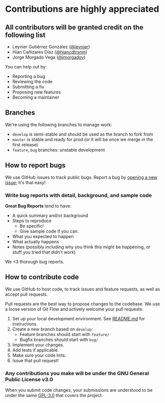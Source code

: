 # Contributions are highly appreciated

## All contributors will be granted credit on the following list

* Leynier Gutiérrez González ([@leynier](https://github.com/leynier))
* Hian Cañizares Díaz ([@hiancdtrsnm](https://github.com/hiancdtrsnm))
* Jorge Morgado Vega ([@jmorgadov](https://github.com/jmorgadov))

You can help out by:

* Reporting a bug
* Reviewing the code
* Submitting a fix
* Proposing new features
* Becoming a maintainer

## Branches

We're using the following branches to manage work:

* `develop` is semi-stable and should be used as the branch to fork from
* `master` is stable and ready for prod (or it will be once we merge in the first release)
* `feature`, `bug` branches: unstable development

## How to report bugs

We use GitHub issues to track public bugs. Report a bug by [opening a new issue](https://github.com/hiancdtrsnm/video-diet/issues/new/choose); it's that easy!

### Write bug reports with detail, background, and sample code

**Great Bug Reports** tend to have:

* A quick summary and/or background
* Steps to reproduce
  * Be specific!
  * Give sample code if you can.
* What you expected to happen
* What actually happens
* Notes (possibly including why you think this might be happening, or stuff you tried that didn't work)

We <3 thorough bug reports.

## How to contribute code

We use GitHub to host code, to track issues and feature requests, as well as accept pull requests.

Pull requests are the best way to propose changes to the codebase. We use a loose version of Git Flow
and actively welcome your pull requests:

1. Set up your local development environment. See [README.md](README.md) for instructions.
1. Create a new branch based on `develop`:
   * Feature branches should start with `feature/`
   * Bugfix branches should start with `bug/`
1. Implement your changes.
1. Add tests if applicable.
1. Make sure your code lints.
1. Issue that pull request!

### Any contributions you make will be under the GNU General Public License v3.0

When you submit code changes, your submissions are understood to be under the same [GPL-3.0](LICENSE) that covers the project.
